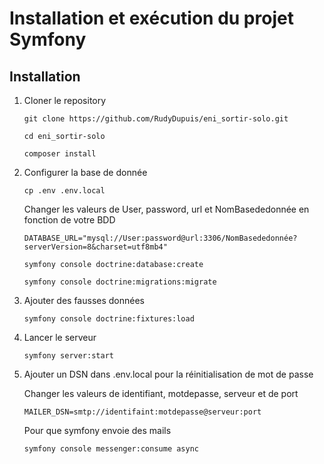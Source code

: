 # Installation et exécution du projet Symfony

## Installation

1. Cloner le repository
   
   `git clone https://github.com/RudyDupuis/eni_sortir-solo.git`
   
   `cd eni_sortir-solo`
   
   `composer install`

3. Configurer la base de donnée
   
   `cp .env .env.local`
   
   Changer les valeurs de User, password, url et NomBasededonnée en fonction de votre BDD
   
   `DATABASE_URL="mysql://User:password@url:3306/NomBasededonnée?serverVersion=8&charset=utf8mb4"`
   
   `symfony console doctrine:database:create`
   
   `symfony console doctrine:migrations:migrate`

5. Ajouter des fausses données
   
   `symfony console doctrine:fixtures:load`

7. Lancer le serveur
   
   `symfony server:start`

9. Ajouter un DSN dans .env.local pour la réinitialisation de mot de passe
    
   Changer les valeurs de identifiant, motdepasse, serveur et de port
   
   `MAILER_DSN=smtp://identifaint:motdepasse@serveur:port`
   
   Pour que symfony envoie des mails
   
   `symfony console messenger:consume async`
